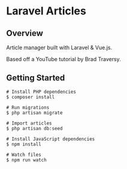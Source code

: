 # Laravel Articles

## Overview

Article manager built with Laravel & Vue.js.

Based off a YouTube tutorial by Brad Traversy.

## Getting Started

```
# Install PHP dependencies
$ composer install

# Run migrations
$ php artisan migrate

# Import articles
$ php artisan db:seed

# Install JavaScript dependencies
$ npm install

# Watch files
$ npm run watch
```
